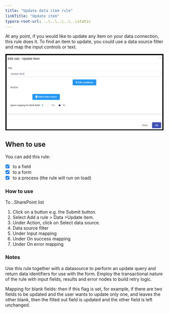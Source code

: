 ```yaml
---
title: "Update data item rule"
linkTitle: "Update item"
typora-root-url: ..\..\..\..\..\static
---
```


At any point, if you would like to update any item on your data connection, this rule does it. To find an item to update, you could use a data source filter and map the input controls or text.

![Update item dialog box](/images/updateitem.png)

## When to use 
You can add this rule:
- [x] to a field
- [x] to a form 
- [x] to a process (the rule will run on load)

### How to use
To ..SharePoint list
1. Click on a button e.g. the Submit button.
2. Select Add a rule > Data >Update item.
3. Under Action, click on Select data source.
4. Data source filter
5. Under Input mapping
6. Under On success mapping
7. Under On error mapping

### Notes
Use this rule together with a datasource to perform an update query and return data identifiers for use with the form. Employ the transactional nature of the rule with input fields, results and error nodes to build retry logic.		

Mapping for blank fields: then if this flag is set, for example, if there are two fields to be updated and the user wants to update only one, and leaves the other blank, then the filled out field is updated and the other field is left unchanged.